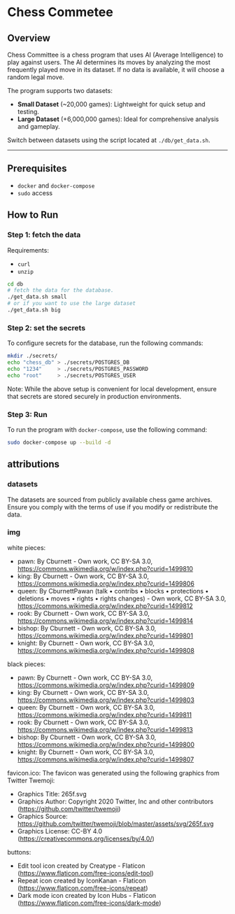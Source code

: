 # Chess Commetee
## Overview

Chess Committee is a chess program that uses AI (Average Intelligence) to play
against users. The AI determines its moves by analyzing the most frequently
played move in its dataset. If no data is available, it will choose a random
legal move.

The program supports two datasets:
- **Small Dataset** (~20,000 games): Lightweight for quick setup and testing.
- **Large Dataset** (+6,000,000 games): Ideal for comprehensive analysis and
gameplay.

Switch between datasets using the script located at `./db/get_data.sh`.

---

## Prerequisites

- `docker` and `docker-compose`
- `sudo` access

## How to Run
### Step 1: fetch the data
Requirements:
- `curl`
- `unzip`

```bash
cd db
# fetch the data for the database.
./get_data.sh small
# or if you want to use the large dataset
./get_data.sh big
```

### Step 2: set the secrets
To configure secrets for the database, run the following commands:
```bash
mkdir ./secrets/
echo "chess_db" > ./secrets/POSTGRES_DB
echo "1234"     > ./secrets/POSTGRES_PASSWORD
echo "root"     > ./secrets/POSTGRES_USER
```
Note: While the above setup is convenient for local development, ensure that
secrets are stored securely in production environments.

### Step 3: Run
To run the program with `docker-compose`, use the following command:
```bash
sudo docker-compose up --build -d
```

## attributions
### datasets
The datasets are sourced from publicly available chess game archives. Ensure
you comply with the terms of use if you modify or redistribute the data.

### img
white pieces:
- pawn:   By Cburnett - Own work, CC BY-SA 3.0, https://commons.wikimedia.org/w/index.php?curid=1499810
- king:   By Cburnett - Own work, CC BY-SA 3.0, https://commons.wikimedia.org/w/index.php?curid=1499806
- queen:  By CburnettPawan (talk • contribs • blocks • protections • deletions • moves • rights • rights changes) - Own work, CC BY-SA 3.0, https://commons.wikimedia.org/w/index.php?curid=1499812
- rook:   By Cburnett - Own work, CC BY-SA 3.0, https://commons.wikimedia.org/w/index.php?curid=1499814
- bishop: By Cburnett - Own work, CC BY-SA 3.0, https://commons.wikimedia.org/w/index.php?curid=1499801
- knight: By Cburnett - Own work, CC BY-SA 3.0, https://commons.wikimedia.org/w/index.php?curid=1499808

black pieces:
- pawn:   By Cburnett - Own work, CC BY-SA 3.0, https://commons.wikimedia.org/w/index.php?curid=1499809
- king:   By Cburnett - Own work, CC BY-SA 3.0, https://commons.wikimedia.org/w/index.php?curid=1499803
- queen:  By Cburnett - Own work, CC BY-SA 3.0, https://commons.wikimedia.org/w/index.php?curid=1499811
- rook:   By Cburnett - Own work, CC BY-SA 3.0, https://commons.wikimedia.org/w/index.php?curid=1499813
- bishop: By Cburnett - Own work, CC BY-SA 3.0, https://commons.wikimedia.org/w/index.php?curid=1499800
- knight: By Cburnett - Own work, CC BY-SA 3.0, https://commons.wikimedia.org/w/index.php?curid=1499807

favicon.ico:
The favicon was generated using the following graphics from Twitter Twemoji:

- Graphics Title: 265f.svg
- Graphics Author: Copyright 2020 Twitter, Inc and other contributors (https://github.com/twitter/twemoji)
- Graphics Source: https://github.com/twitter/twemoji/blob/master/assets/svg/265f.svg
- Graphics License: CC-BY 4.0 (https://creativecommons.org/licenses/by/4.0/)

buttons:
- Edit tool icon created by Creatype - Flaticon (https://www.flaticon.com/free-icons/edit-tool)
- Repeat icon created by IconKanan - Flaticon (https://www.flaticon.com/free-icons/repeat)
- Dark mode icon created by Icon Hubs - Flaticon (https://www.flaticon.com/free-icons/dark-mode)

